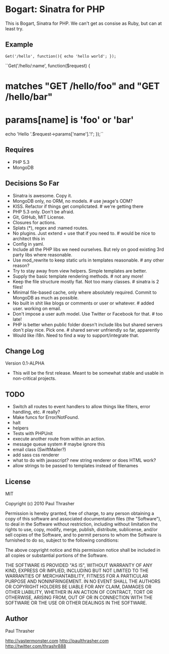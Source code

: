 
Bogart: Sinatra for PHP
=======================

This is Bogart, Sinatra for PHP. We can't get as consise as Ruby, but can at least try.

Example
-------

``Get('/hello', function(){
  echo 'hello world';
});``

``Get('/hello/:name', function($request)
{
  # matches "GET /hello/foo" and "GET /hello/bar"
  # params[name] is 'foo' or 'bar'
  echo 'Hello '.$request->params['name'].'!';
});``

Requires
--------

- PHP 5.3
- MongoDB

Decisions So Far
----------------

- Sinatra is awesome. Copy it.
- MongoDB only, no ORM, no models. # use jwage's ODM?
- KISS. Refactor if things get complictated. # we're getting there
- PHP 5.3 only. Don't be afraid.
- Git, GitHub, MIT License.
- Closures for actions.
- Splats (*), regex and :named routes.
- No plugins. Just extend + use that if you need to. # would be nice to architect this in
- Config in yaml.
- Include all the PHP libs we need ourselves. But rely on good existing 3rd party libs where reasonable.
- Use mod_rewrite to keep static urls in templates reasonable. # any other reason?
- Try to stay away from view helpers. Simple templates are better.
- Supply the basic template rendering methods. # not any more!
- Keep the file structure mostly flat. Not too many classes. # sinatra is 2 files!
- Minimal file-based cache, only where absolutely required. Commit to MongoDB as much as possible.
- No built in shit like blogs or comments or user or whatever. # added user. working on email.
- Don't impose a user auth model. Use Twitter or Facebook for that. # too late!
- PHP is better when public folder doesn't include libs but shared servers don't play nice. Pick one. # shared server unfriendly so far, apparently
- Would like i18n. Need to find a way to support/integrate that.

Change Log
----------

Version 0.1-ALPHA
- This will be the first release. Meant to be somewhat stable and usable in non-critical projects.

TODO
----

- Switch all routes to event handlers to allow things like filters, error handling, etc. # really?
- Make funcs for Error/NotFound.
- halt
- helpers
- Tests with PHPUnit
- execute another route from within an action.
- message queue system # maybe ignore this
- email class (SwiftMailer?)
- add sass css renderer
- what to do with javascript? new string renderer or does HTML work?
- allow strings to be passed to templates instead of filenames

License
-------

MIT

Copyright (c) 2010 Paul Thrasher

Permission is hereby granted, free of charge, to any person
obtaining a copy of this software and associated documentation
files (the "Software"), to deal in the Software without
restriction, including without limitation the rights to use,
copy, modify, merge, publish, distribute, sublicense, and/or sell
copies of the Software, and to permit persons to whom the
Software is furnished to do so, subject to the following
conditions:

The above copyright notice and this permission notice shall be
included in all copies or substantial portions of the Software.

THE SOFTWARE IS PROVIDED "AS IS", WITHOUT WARRANTY OF ANY KIND,
EXPRESS OR IMPLIED, INCLUDING BUT NOT LIMITED TO THE WARRANTIES
OF MERCHANTABILITY, FITNESS FOR A PARTICULAR PURPOSE AND
NONINFRINGEMENT. IN NO EVENT SHALL THE AUTHORS OR COPYRIGHT
HOLDERS BE LIABLE FOR ANY CLAIM, DAMAGES OR OTHER LIABILITY,
WHETHER IN AN ACTION OF CONTRACT, TORT OR OTHERWISE, ARISING
FROM, OUT OF OR IN CONNECTION WITH THE SOFTWARE OR THE USE OR
OTHER DEALINGS IN THE SOFTWARE.

Author
------

Paul Thrasher

http://vastermonster.com
http://paulthrasher.com
http://twitter.com/thrashr888

